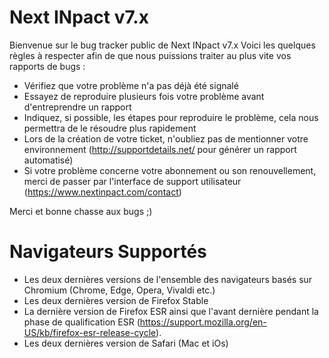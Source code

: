 # Next INpact v7.x 


Bienvenue sur le bug tracker public de Next INpact v7.x
Voici les quelques règles à respecter afin de que nous puissions traiter au plus vite vos rapports de bugs :

* Vérifiez que votre problème n'a pas déjà été signalé 
* Essayez de reproduire plusieurs fois votre problème avant d'entreprendre un rapport
* Indiquez, si possible, les étapes pour reproduire le problème, cela nous permettra de le résoudre plus rapidement
* Lors de la création de votre ticket, n'oubliez pas de mentionner votre environnement (http://supportdetails.net/ pour générer un rapport automatisé)
* Si votre problème concerne votre abonnement ou son renouvellement, merci de passer par l'interface de support utilisateur (https://www.nextinpact.com/contact)

Merci et bonne chasse aux bugs ;)

# Navigateurs Supportés

* Les deux dernières versions de l'ensemble des navigateurs basés sur Chromium (Chrome, Edge, Opera, Vivaldi etc.)
* Les deux dernières version de Firefox Stable
* La dernière version de Firefox ESR ainsi que l'avant dernière pendant la phase de qualification ESR (https://support.mozilla.org/en-US/kb/firefox-esr-release-cycle).
* Les deux dernières version de Safari (Mac et iOs)


